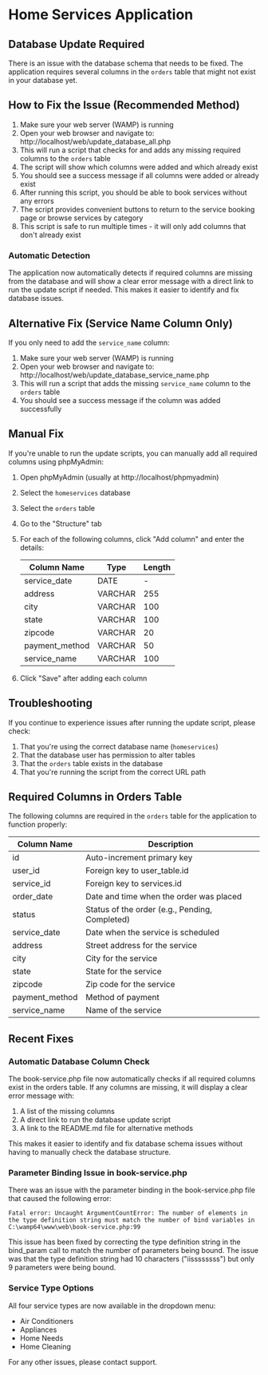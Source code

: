 # Home Services Application

## Database Update Required

There is an issue with the database schema that needs to be fixed. The application requires several columns in the `orders` table that might not exist in your database yet.

## How to Fix the Issue (Recommended Method)

1. Make sure your web server (WAMP) is running
2. Open your web browser and navigate to: http://localhost/web/update_database_all.php
3. This will run a script that checks for and adds any missing required columns to the `orders` table
4. The script will show which columns were added and which already exist
5. You should see a success message if all columns were added or already exist
6. After running this script, you should be able to book services without any errors
7. The script provides convenient buttons to return to the service booking page or browse services by category
8. This script is safe to run multiple times - it will only add columns that don't already exist

### Automatic Detection

The application now automatically detects if required columns are missing from the database and will show a clear error message with a direct link to run the update script if needed. This makes it easier to identify and fix database issues.

## Alternative Fix (Service Name Column Only)

If you only need to add the `service_name` column:

1. Make sure your web server (WAMP) is running
2. Open your web browser and navigate to: http://localhost/web/update_database_service_name.php
3. This will run a script that adds the missing `service_name` column to the `orders` table
4. You should see a success message if the column was added successfully

## Manual Fix

If you're unable to run the update scripts, you can manually add all required columns using phpMyAdmin:

1. Open phpMyAdmin (usually at http://localhost/phpmyadmin)
2. Select the `homeservices` database
3. Select the `orders` table
4. Go to the "Structure" tab
5. For each of the following columns, click "Add column" and enter the details:

   | Column Name     | Type      | Length |
   |-----------------|-----------|--------|
   | service_date    | DATE      | -      |
   | address         | VARCHAR   | 255    |
   | city            | VARCHAR   | 100    |
   | state           | VARCHAR   | 100    |
   | zipcode         | VARCHAR   | 20     |
   | payment_method  | VARCHAR   | 50     |
   | service_name    | VARCHAR   | 100    |

6. Click "Save" after adding each column

## Troubleshooting

If you continue to experience issues after running the update script, please check:

1. That you're using the correct database name (`homeservices`)
2. That the database user has permission to alter tables
3. That the `orders` table exists in the database
4. That you're running the script from the correct URL path

## Required Columns in Orders Table

The following columns are required in the `orders` table for the application to function properly:

| Column Name     | Description                                      |
|-----------------|--------------------------------------------------|
| id              | Auto-increment primary key                       |
| user_id         | Foreign key to user_table.id                     |
| service_id      | Foreign key to services.id                       |
| order_date      | Date and time when the order was placed          |
| status          | Status of the order (e.g., Pending, Completed)   |
| service_date    | Date when the service is scheduled               |
| address         | Street address for the service                   |
| city            | City for the service                             |
| state           | State for the service                            |
| zipcode         | Zip code for the service                         |
| payment_method  | Method of payment                                |
| service_name    | Name of the service                              |

## Recent Fixes

### Automatic Database Column Check

The book-service.php file now automatically checks if all required columns exist in the orders table. If any columns are missing, it will display a clear error message with:

1. A list of the missing columns
2. A direct link to run the database update script
3. A link to the README.md file for alternative methods

This makes it easier to identify and fix database schema issues without having to manually check the database structure.

### Parameter Binding Issue in book-service.php

There was an issue with the parameter binding in the book-service.php file that caused the following error:

```
Fatal error: Uncaught ArgumentCountError: The number of elements in the type definition string must match the number of bind variables in C:\wamp64\www\web\book-service.php:99
```

This issue has been fixed by correcting the type definition string in the bind_param call to match the number of parameters being bound. The issue was that the type definition string had 10 characters ("iissssssss") but only 9 parameters were being bound.

### Service Type Options

All four service types are now available in the dropdown menu:
- Air Conditioners
- Appliances
- Home Needs
- Home Cleaning

For any other issues, please contact support.

